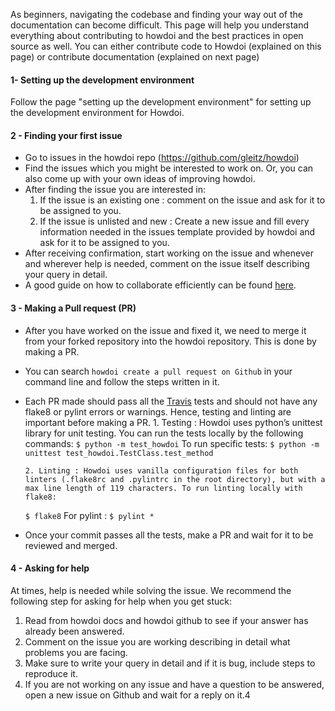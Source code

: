 As beginners, navigating the codebase and finding your way out of the documentation can become difficult. This page will help you understand everything about contributing to howdoi and the best practices in open source as well.
You can either contribute code to Howdoi (explained on this page) or contribute documentation (explained on next page)

#### 1- Setting up the development environment

Follow the page "setting up the development environment" for setting up the development environment for Howdoi.

#### 2 - Finding your first issue

- Go to issues in the howdoi repo (https://github.com/gleitz/howdoi)
- Find the issues which you might be interested to work on. Or, you can also come up with your own ideas of improving howdoi.
- After finding the issue you are interested in:
  1. If the issue is an existing one : comment on the issue and ask for it to be assigned to you.
  2. If the issue is unlisted and new : Create a new issue and fill every information needed in the issues template provided by howdoi and ask for it to be assigned to you.
- After receiving confirmation, start working on the issue and whenever and wherever help is needed, comment on the issue itself describing your query in detail.
- A good guide on how to collaborate efficiently can be found [here](https://lab.github.com/githubtraining/introduction-to-github).

#### 3 - Making a Pull request (PR)

- After you have worked on the issue and fixed it, we need to merge it from your forked repository into the howdoi repository. This is done by making a PR.
- You can search `howdoi create a pull request on Github` in your command line and follow the steps written in it.
- Each PR made should pass all the [Travis](https://travis-ci.org/gleitz/howdoi) tests and should not have any flake8 or pylint errors or warnings. Hence, testing and linting are important before making a PR. 1. Testing : Howdoi uses python’s unittest library for unit testing. You can run the tests locally by the following commands:
  `$ python -m test_howdoi`
  To run specific tests:
  `$ python -m unittest test_howdoi.TestClass.test_method`

      2. Linting : Howdoi uses vanilla configuration files for both linters (.flake8rc and .pylintrc in the root directory), but with a max line length of 119 characters. To run linting locally with flake8:

  `$ flake8`
  For pylint :
  `$ pylint *`

- Once your commit passes all the tests, make a PR and wait for it to be reviewed and merged.

#### 4 - Asking for help

At times, help is needed while solving the issue. We recommend the following step for asking for help when you get stuck:

1. Read from howdoi docs and howdoi github to see if your answer has already been answered.
2. Comment on the issue you are working describing in detail what problems you are facing.
3. Make sure to write your query in detail and if it is bug, include steps to reproduce it.
4. If you are not working on any issue and have a question to be answered, open a new issue on Github and wait for a reply on it.4

